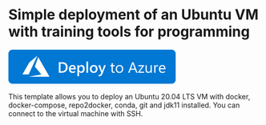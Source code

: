 # Simple deployment of an Ubuntu VM with training tools for programming

[![Deploy To Azure](https://raw.githubusercontent.com/Azure/azure-quickstart-templates/master/1-CONTRIBUTION-GUIDE/images/deploytoazure.svg?sanitize=true)](https://portal.azure.com/#create/Microsoft.Template/uri/https%3A%2F%2Fraw.githubusercontent.com%2Forboan%2Fazure-repo2docker%2Fmaster%2Fazuredeploy.json)


This template allows you to deploy an Ubuntu 20.04 LTS VM with docker, docker-compose, repo2docker, conda, git and jdk11 installed.
You can connect to the virtual machine with SSH.
